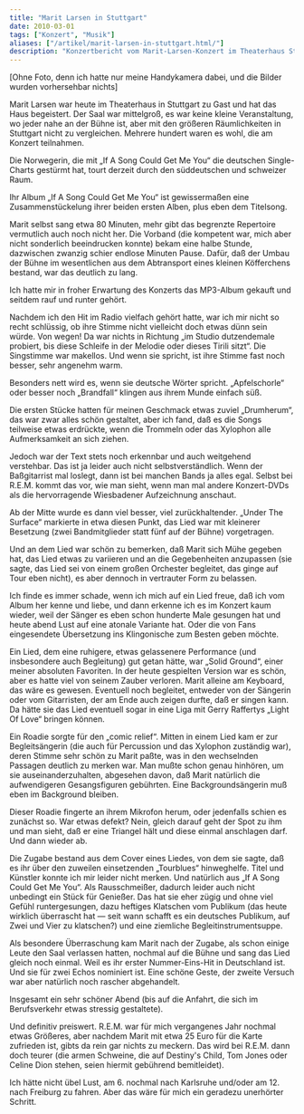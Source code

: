 ```yaml
---
title: "Marit Larsen in Stuttgart"
date: 2010-03-01
tags: ["Konzert", "Musik"]
aliases: ["/artikel/marit-larsen-in-stuttgart.html/"]
description: "Konzertbericht vom Marit-Larsen-Konzert im Theaterhaus Stuttgart"
---
```

[Ohne Foto, denn ich hatte nur meine Handykamera dabei, und die Bilder wurden vorhersehbar nichts]

Marit Larsen war heute im Theaterhaus in Stuttgart zu Gast und hat das Haus begeistert. Der Saal war mittelgroß, es war keine kleine Veranstaltung, wo jeder nahe an der Bühne ist, aber mit den größeren Räumlichkeiten in Stuttgart nicht zu vergleichen. Mehrere hundert waren es wohl, die am Konzert teilnahmen.

Die Norwegerin, die mit „If A Song Could Get Me You“ die deutschen Single-Charts gestürmt hat, tourt derzeit durch den süddeutschen und schweizer Raum.

Ihr Album „If A Song Could Get Me You“ ist gewissermaßen eine Zusammenstückelung ihrer beiden ersten Alben, plus eben dem Titelsong.

Marit selbst sang etwa 80 Minuten, mehr gibt das begrenzte Repertoire vermutlich auch noch nicht her. Die Vorband (die kompetent war, mich aber nicht sonderlich beeindrucken konnte) bekam eine halbe Stunde, dazwischen zwanzig schier endlose Minuten Pause. Dafür, daß der Umbau der Bühne im wesentlichen aus dem Abtransport eines kleinen Köfferchens bestand, war das deutlich zu lang.

Ich hatte mir in froher Erwartung des Konzerts das MP3-Album gekauft und seitdem rauf und runter gehört.

Nachdem ich den Hit im Radio vielfach gehört hatte, war ich mir nicht so recht schlüssig, ob ihre Stimme nicht vielleicht doch etwas dünn sein würde. Von wegen! Da war nichts in Richtung „im Studio dutzendemale probiert, bis diese Schleife in der Melodie oder dieses Tirili sitzt“. Die Singstimme war makellos. Und wenn sie spricht, ist ihre Stimme fast noch besser, sehr angenehm warm.

Besonders nett wird es, wenn sie deutsche Wörter spricht. „Apfelschorle“ oder besser noch „Brandfall“ klingen aus ihrem Munde einfach süß.

Die ersten Stücke hatten für meinen Geschmack etwas zuviel „Drumherum“, das war zwar alles schön gestaltet, aber ich fand, daß es die Songs teilweise etwas erdrückte, wenn die Trommeln oder das Xylophon alle Aufmerksamkeit an sich ziehen.

Jedoch war der Text stets noch erkennbar und auch weitgehend verstehbar. Das ist ja leider auch nicht selbstverständlich. Wenn der Baßgitarrist mal loslegt, dann ist bei manchen Bands ja alles egal. Selbst bei R.E.M. kommt das vor, wie man sieht, wenn man mal andere Konzert-DVDs als die hervorragende Wiesbadener Aufzeichnung anschaut.

Ab der Mitte wurde es dann viel besser, viel zurückhaltender. „Under The Surface“ markierte in etwa diesen Punkt, das Lied war mit kleinerer Besetzung (zwei Bandmitglieder statt fünf auf der Bühne) vorgetragen.

Und an dem Lied war schön zu bemerken, daß Marit sich Mühe gegeben hat, das Lied etwas zu variieren und an die Gegebenheiten anzupassen (sie sagte, das Lied sei von einem großen Orchester begleitet, das ginge auf Tour eben nicht), es aber dennoch in vertrauter Form zu belassen.

Ich finde es immer schade, wenn ich mich auf ein Lied freue, daß ich vom Album her kenne und liebe, und dann erkenne ich es im Konzert kaum wieder, weil der Sänger es eben schon hunderte Male gesungen hat und heute abend Lust auf eine atonale Variante hat. Oder die von Fans eingesendete Übersetzung ins Klingonische zum Besten geben möchte.

Ein Lied, dem eine ruhigere, etwas gelassenere Performance (und insbesondere auch Begleitung) gut getan hätte, war „Solid Ground“, einer meiner absoluten Favoriten. In der heute gespielten Version war es schön, aber es hatte viel von seinem Zauber verloren. Marit alleine am Keyboard, das wäre es gewesen. Eventuell noch begleitet, entweder von der Sängerin oder vom Gitarristen, der am Ende auch zeigen durfte, daß er singen kann. Da hätte sie das Lied eventuell sogar in eine Liga mit Gerry Raffertys „Light Of Love“ bringen können.

Ein Roadie sorgte für den „comic relief“. Mitten in einem Lied kam er zur Begleitsängerin (die auch für Percussion und das Xylophon zuständig war), deren Stimme sehr schön zu Marit paßte, was in den wechselnden Passagen deutlich zu merken war. Man mußte schon genau hinhören, um sie auseinanderzuhalten, abgesehen davon, daß Marit natürlich die aufwendigeren Gesangsfiguren gebührten. Eine Backgroundsängerin muß eben im Background bleiben.

Dieser Roadie fingerte an ihrem Mikrofon herum, oder jedenfalls schien es zunächst so. War etwas defekt? Nein, gleich darauf geht der Spot zu ihm und man sieht, daß er eine Triangel hält und diese einmal anschlagen darf. Und dann wieder ab.

Die Zugabe bestand aus dem Cover eines Liedes, von dem sie sagte, daß es ihr über den zuweilen einsetzenden „Tourblues“ hinweghelfe. Titel und Künstler konnte ich mir leider nicht merken. Und natürlich aus „If A Song Could Get Me You“. Als Rausschmeißer, dadurch leider auch nicht unbedingt ein Stück für Genießer. Das hat sie eher zügig und ohne viel Gefühl runtergesungen, dazu heftiges Klatschen vom Publikum (das heute wirklich überrascht hat — seit wann schafft es ein deutsches Publikum, auf Zwei und Vier zu klatschen?) und eine ziemliche Begleitinstrumentsuppe.

Als besondere Überraschung kam Marit nach der Zugabe, als schon einige Leute den Saal verlassen hatten, nochmal auf die Bühne und sang das Lied gleich noch einmal. Weil es ihr erster Nummer-Eins-Hit in Deutschland ist. Und sie für zwei Echos nominiert ist. Eine schöne Geste, der zweite Versuch war aber natürlich noch rascher abgehandelt.

Insgesamt ein sehr schöner Abend (bis auf die Anfahrt, die sich im Berufsverkehr etwas stressig gestaltete).

Und definitiv preiswert. R.E.M. war für mich vergangenes Jahr nochmal etwas Größeres, aber nachdem Marit mit etwa 25 Euro für die Karte zufrieden ist, gibts da rein gar nichts zu meckern. Das wird bei R.E.M. dann doch teurer (die armen Schweine, die auf Destiny's Child, Tom Jones oder Celine Dion stehen, seien hiermit gebührend bemitleidet).

Ich hätte nicht übel Lust, am 6. nochmal nach Karlsruhe und/oder am 12. nach Freiburg zu fahren. Aber das wäre für mich ein geradezu unerhörter Schritt.